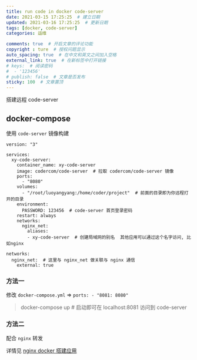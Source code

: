 ```yaml
---
title: run code in docker code-server
date: 2021-03-15 17:25:25  # 建立日期
updated: 2021-03-16 17:25:25  # 更新日期
tags: [docker, code-server]
categories: 运维

comments: true  # 开启文章的评论功能
copyright : ture  # 授权问题显示
auto_spacing: true  # 在中文和英文之间加入空格
external_link: true  # 在新标签中打开链接
# keys:  # 阅读密码
#  - '123456'
# publish: false  # 文章是否发布
sticky: 100  # 文章置顶
---
```


搭建远程 code-server
<!-- more -->

## docker-compose
使用 `code-server` 镜像构建
```docker
version: "3"

services:
  xy-code-server:
    container_name: xy-code-server
    image: codercom/code-server  # 拉取 codercom/code-server 镜像
    ports:
      - "8080"
    volumes:
      - "/root/luoyangyang:/home/coder/project"  # 前面的目录即为你远程打开的目录
    environment:
      PASSWORD: 123456  # code-server 首页登录密码
    restart: always
    networks:
      nginx_net:
        aliases:
        - xy-code-server  # 创建局域网的别名  其他应用可以通过这个名字访问, 比如nginx

networks:
  nginx_net:  # 这里与 nginx_net 做关联与 nginx 通信
    external: true
```
### 方法一
修改 `docker-compose.yml` => `ports: - "8081: 8080"`
> docker-compose up # 启动即可在 localhost:8081 访问到 code-server

### 方法二
配合 `nginx` 转发

详情见 [nginx docker 搭建应用](./nginx_docker.md)

